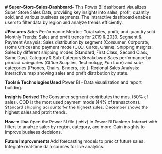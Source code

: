**# Super-Store-Sales-Dashboard-**
This Power BI dashboard visualizes Super Store Sales Data, providing key insights into sales, profit, quantity sold, and various business segments. The interactive dashboard enables users to filter data by region and analyze trends efficiently.

**#Features**
Sales Performance Metrics: Total sales, profit, and quantity sold.
Monthly Trends: Sales and profit trends for 2019 & 2020.
Segment & Payment Analysis: Sales distribution by segment (Consumer, Corporate, Home Office) and payment mode (COD, Cards, Online).
Shipping Insights: Sales by different shipping modes (Standard, First Class, Second Class, Same Day).
Category & Sub-Category Breakdown: Sales performance by product categories (Office Supplies, Technology, Furniture) and sub-categories (Phones, Chairs, Binders, etc.).
Regional Sales Analysis: Interactive map showing sales and profit distribution by state.

**Tools & Technologies Used**
Power BI – Data visualization and report building.

**Insights Derived**
The Consumer segment contributes the most (50% of sales).
COD is the most used payment mode (44% of transactions).
Standard shipping accounts for the highest sales.
December shows the highest sales and profit trends.

**How to Use**
Open the Power BI file (.pbix) in Power BI Desktop.
Interact with filters to analyze sales by region, category, and more.
Gain insights to improve business decisions.

**Future Improvements**
Add forecasting models to predict future sales.
Integrate real-time data sources for live analytics.
